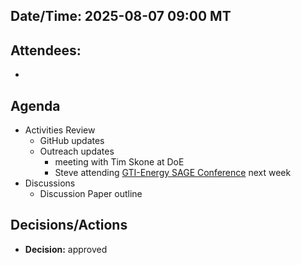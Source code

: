 ## Date/Time: 2025-08-07 09:00 MT

## Attendees:
- 

## Agenda
- Activities Review
  - GitHub updates
  - Outreach updates
    - meeting with Tim Skone at DoE
    - Steve attending [GTI-Energy SAGE Conference](https://www.gti.energy/training-events/events-overview/sage/) next week
- Discussions
  - Discussion Paper outline
  
## Decisions/Actions
- **Decision:** approved
  
